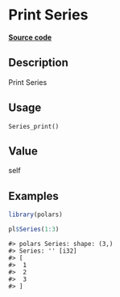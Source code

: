 

# Print Series

[**Source code**](https://github.com/pola-rs/r-polars/tree/main/R/series__series.R#L269)

## Description

Print Series

## Usage

<pre><code class='language-R'>Series_print()
</code></pre>

## Value

self

## Examples

``` r
library(polars)

pl$Series(1:3)
```

    #> polars Series: shape: (3,)
    #> Series: '' [i32]
    #> [
    #>  1
    #>  2
    #>  3
    #> ]
